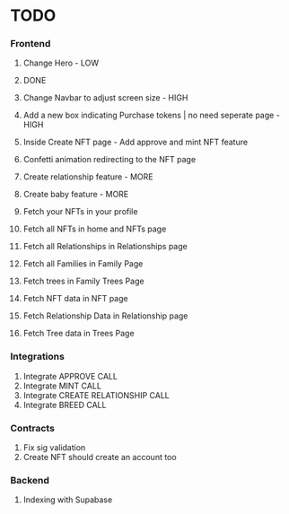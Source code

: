 # TODO

### Frontend

1. Change Hero - LOW
2. DONE
3. Change Navbar to adjust screen size - HIGH
4. Add a new box indicating Purchase tokens | no need seperate page - HIGH
5. Inside Create NFT page - Add approve and mint NFT feature
6. Confetti animation redirecting to the NFT page

7. Create relationship feature - MORE
8. Create baby feature - MORE

9. Fetch your NFTs in your profile
10. Fetch all NFTs in home and NFTs page
11. Fetch all Relationships in Relationships page
12. Fetch all Families in Family Page
13. Fetch trees in Family Trees Page
14. Fetch NFT data in NFT page
15. Fetch Relationship Data in Relationship page
16. Fetch Tree data in Trees Page

### Integrations

1. Integrate APPROVE CALL
2. Integrate MINT CALL
3. Integrate CREATE RELATIONSHIP CALL
4. Integrate BREED CALL

### Contracts

1. Fix sig validation
2. Create NFT should create an account too

### Backend

1. Indexing with Supabase
